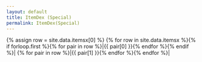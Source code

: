 ```yaml
---
layout: default
title: ItemDex (Special)
permalink: ItemDex(Special)
---
```

{% assign row = site.data.itemsx[0] %}
{% for row in site.data.itemsx %}{% if forloop.first %}{% for pair in row %}|{{ pair[0] }}{% endfor %}{% endif %}|
{% for pair in row %}|{{ pair[1] }}{% endfor %}{% endfor %}|
